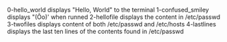 0-hello_world displays "Hello, World" to the terminal
1-confused_smiley displays "(Ôo)' when runned
2-hellofile displays the content in /etc/passwd
3-twofiles displays content of both /etc/passwd and /etc/hosts
4-lastlines displays the last ten lines of the contents found in /etc/passwd